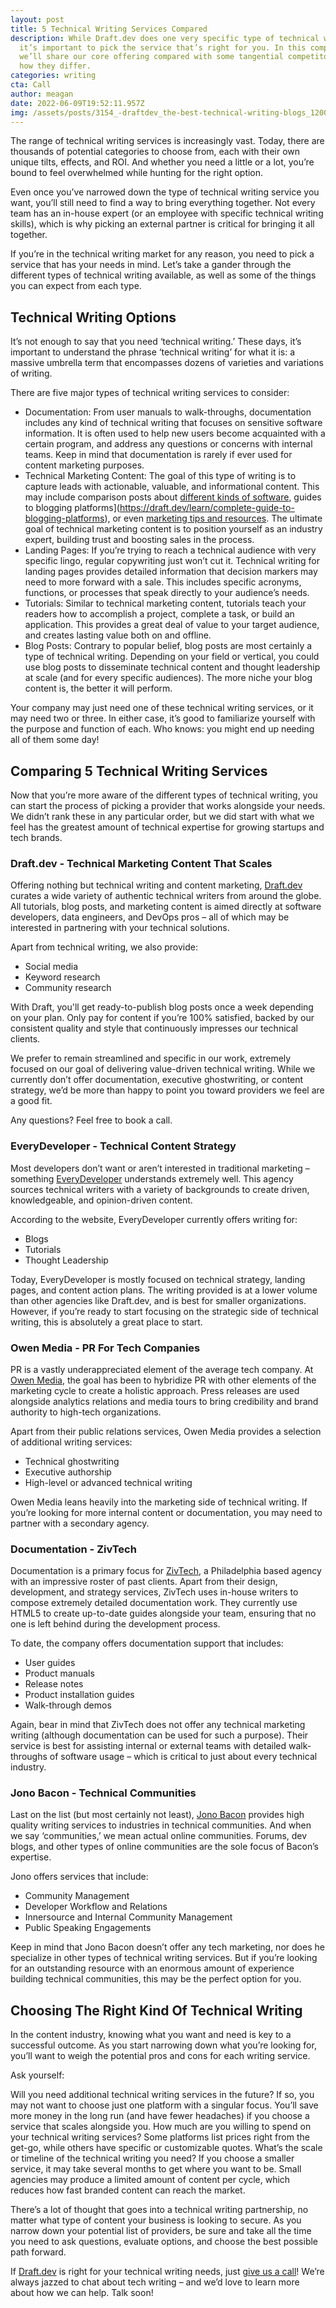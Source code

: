 ```yaml
---
layout: post
title: 5 Technical Writing Services Compared
description: While Draft.dev does one very specific type of technical writing,
  it’s important to pick the service that’s right for you. In this comparison,
  we’ll share our core offering compared with some tangential competitors and
  how they differ.
categories: writing
cta: Call
author: meagan
date: 2022-06-09T19:52:11.957Z
img: /assets/posts/3154_-draftdev_the-best-technical-writing-blogs_1200x2280_option-1.png
---
```

The range of technical writing services is increasingly vast. Today, there are thousands of potential categories to choose from, each with their own unique tilts, effects, and ROI. And whether you need a little or a lot, you’re bound to feel overwhelmed while hunting for the right option.

Even once you’ve narrowed down the type of technical writing service you want, you’ll still need to find a way to bring everything together. Not every team has an in-house expert (or an employee with specific technical writing skills), which is why picking an external partner is critical for bringing it all together. 

If you’re in the technical writing market for any reason, you need to pick a service that has your needs in mind. Let’s take a gander through the different types of technical writing available, as well as some of the things you can expect from each type. 

## Technical Writing Options

It’s not enough to say that you need ‘technical writing.’ These days, it’s important to understand the phrase ‘technical writing’ for what it is: a massive umbrella term that encompasses dozens of varieties and variations of writing.

There are five major types of technical writing services to consider:

* Documentation: From user manuals to walk-throughs, documentation includes any kind of technical writing that focuses on sensitive software information. It is often used to help new users become acquainted with a certain program, and address any questions or concerns with internal teams. Keep in mind that documentation is rarely if ever used for content marketing purposes.
* Technical Marketing Content: The goal of this type of writing is to capture leads with actionable, valuable, and informational content. This may include comparison posts about [different kinds of software](https://draft.dev/learn/react-vs-vue-a-modern-comparison), guides to blogging platforms](https://draft.dev/learn/complete-guide-to-blogging-platforms), or even [marketing tips and resources](https://draft.dev/learn/101-content-marketing-tips-and-resources). The ultimate goal of technical marketing content is to position yourself as an industry expert, building trust and boosting sales in the process.
* Landing Pages: If you’re trying to reach a technical audience with very specific lingo, regular copywriting just won’t cut it. Technical writing for landing pages provides detailed information that decision markers may need to more forward with a sale. This includes specific acronyms, functions, or processes that speak directly to your audience’s needs.
* Tutorials: Similar to technical marketing content, tutorials teach your readers how to accomplish a project, complete a task, or build an application. This provides a great deal of value to your target audience, and creates lasting value both on and offline.
* Blog Posts: Contrary to popular belief, blog posts are most certainly a type of technical writing. Depending on your field or vertical, you could use blog posts to disseminate technical content and thought leadership at scale (and for every specific audiences). The more niche your blog content is, the better it will perform.

Your company may just need one of these technical writing services, or it may need two or three. In either case, it’s good to familiarize yourself with the purpose and function of each. Who knows: you might end up needing all of them some day!

## Comparing 5 Technical Writing Services

Now that you’re more aware of the different types of technical writing, you can start the process of picking a provider that works alongside your needs. We didn’t rank these in any particular order, but we did start with what we feel has the greatest amount of technical expertise for growing startups and tech brands.

### Draft.dev - Technical Marketing Content That Scales

Offering nothing but technical writing and content marketing, [Draft.dev](https://draft.dev/) curates a wide variety of authentic technical writers from around the globe. All tutorials, blog posts, and marketing content is aimed directly at software developers, data engineers, and DevOps pros – all of which may be interested in partnering with your technical solutions.

Apart from technical writing, we also provide:

* Social media
* Keyword research
* Community research

With Draft, you'll get ready-to-publish blog posts once a week depending on your plan. Only pay for content if you’re 100% satisfied, backed by our consistent quality and style that continuously impresses our technical clients.

We prefer to remain streamlined and specific in our work, extremely focused on our goal of delivering value-driven technical writing. While we currently don’t offer documentation, executive ghostwriting, or content strategy, we’d be more than happy to point you toward providers we feel are a good fit.

Any questions? Feel free to book a call.

### EveryDeveloper - Technical Content Strategy

Most developers don’t want or aren’t interested in traditional marketing – something [EveryDeveloper](https://everydeveloper.com/) understands extremely well. This agency sources technical writers with a variety of backgrounds to create driven, knowledgeable, and opinion-driven content.

According to the website, EveryDeveloper currently offers writing for:

* Blogs
* Tutorials
* Thought Leadership

Today, EveryDeveloper is mostly focused on technical strategy, landing pages, and content action plans. The writing provided is at a lower volume than other agencies like Draft.dev, and is best for smaller organizations. However, if you’re ready to start focusing on the strategic side of technical writing, this is absolutely a great place to start.

### Owen Media - PR For Tech Companies

PR is a vastly underappreciated element of the average tech company. At [Owen Media](https://owenmedia.com/), the goal has been to hybridize PR with other elements of the marketing cycle to create a holistic approach. Press releases are used alongside analytics relations and media tours to bring credibility and brand authority to high-tech organizations.

Apart from their public relations services, Owen Media provides a selection of additional writing services:

* Technical ghostwriting
* Executive authorship
* High-level or advanced technical writing

Owen Media leans heavily into the marketing side of technical writing. If you’re looking for more internal content or documentation, you may need to partner with a secondary agency.

### Documentation - ZivTech

Documentation is a primary focus for [ZivTech](https://www.zivtech.com/services/project-delivery/technical-documentation), a Philadelphia based agency with an impressive roster of past clients. Apart from their design, development, and strategy services, ZivTech uses in-house writers to compose extremely detailed documentation work. They currently use HTML5 to create up-to-date guides alongside your team, ensuring that no one is left behind during the development process.

To date, the company offers documentation support that includes:

* User guides
* Product manuals
* Release notes
* Product installation guides
* Walk-through demos

Again, bear in mind that ZivTech does not offer any technical marketing writing (although documentation can be used for such a purpose). Their service is best for assisting internal or external teams with detailed walk-throughs of software usage – which is critical to just about every technical industry.

### Jono Bacon - Technical Communities

Last on the list (but most certainly not least), [Jono Bacon](https://www.jonobacon.com/) provides high quality writing services to industries in technical communities. And when we say ‘communities,’ we mean actual online communities. Forums, dev blogs, and other types of online communities are the sole focus of Bacon’s expertise.

Jono offers services that include:

* Community Management 
* Developer Workflow and Relations
* Innersource and Internal Community Management
* Public Speaking Engagements

Keep in mind that Jono Bacon doesn’t offer any tech marketing, nor does he specialize in other types of technical writing services. But if you’re looking for an outstanding resource with an enormous amount of experience building technical communities, this may be the perfect option for you.

## Choosing The Right Kind Of Technical Writing

In the content industry, knowing what you want and need is key to a successful outcome. As you start narrowing down what you’re looking for, you’ll want to weigh the potential pros and cons for each writing service.

Ask yourself:

Will you need additional technical writing services in the future? If so, you may not want to choose just one platform with a singular focus. You’ll save more money in the long run (and have fewer headaches) if you choose a service that scales alongside you.
How much are you willing to spend on your technical writing services? Some platforms list prices right from the get-go, while others have specific or customizable quotes.
What’s the scale or timeline of the technical writing you need? If you choose a smaller service, it may take several months to get where you want to be. Small agencies may produce a limited amount of content per cycle, which reduces how fast branded content can reach the market.

There’s a lot of thought that goes into a technical writing partnership, no matter what type of content your business is looking to secure. As you narrow down your potential list of providers, be sure and take all the time you need to ask questions, evaluate options, and choose the best possible path forward.

If [Draft.dev](https://draft.dev/) is right for your technical writing needs, just [give us a call](https://draft.dev/call)! We’re always jazzed to chat about tech writing – and we’d love to learn more about how we can help. Talk soon!